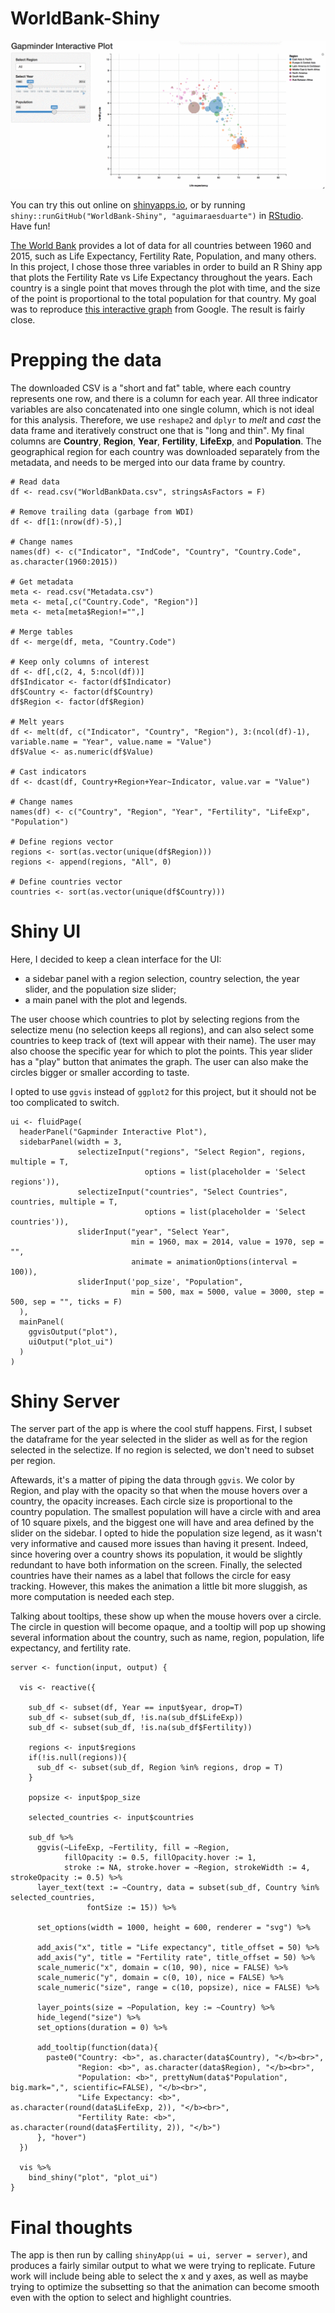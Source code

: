 # WorldBank-Shiny
![gif](static/worldbank-shiny.gif)

You can try this out online on [shinyapps.io](https://aguimaraesduarte.shinyapps.io/worldbank-visualizer/), or by running `shiny::runGitHub("WorldBank-Shiny", "aguimaraesduarte")` in [RStudio](https://www.rstudio.com/). Have fun!

[The World Bank](http://databank.worldbank.org/data/reports.aspx?source=2&series=SP.POP.1564.TO.ZS&country=) provides a lot of data for all countries between 1960 and 2015, such as Life Expectancy, Fertility Rate, Population, and many others. In this project, I chose those three variables in order to build an R Shiny app that plots the Fertility Rate vs Life Expectancy throughout the years. Each country is a single point that moves through the plot with time, and the size of the point is proportional to the total population for that country. My goal was to reproduce [this interactive graph](https://www.google.com/publicdata/explore?ds=d5bncppjof8f9_&ctype=b&strail=false&nselm=s&met_x=sp_dyn_le00_in&scale_x=lin&ind_x=false&met_y=sp_dyn_tfrt_in&scale_y=lin&ind_y=false&met_s=sp_pop_totl&scale_s=lin&ind_s=false&dimp_c=country:region&ifdim=country&iconSize=0.5&uniSize=0.035) from Google. The result is fairly close.

# Prepping the data
The downloaded CSV is a "short and fat" table, where each country represents one row, and there is a column for each year. All three indicator variables are also concatenated into one single column, which is not ideal for this analysis. Therefore, we use `reshape2` and `dplyr` to _melt_ and _cast_ the data frame and iteratively construct one that is "long and thin". My final columns are **Country**, **Region**, **Year**, **Fertility**, **LifeExp**, and **Population**. The geographical region for each country was downloaded separately from the metadata, and needs to be merged into our data frame by country.

```
# Read data
df <- read.csv("WorldBankData.csv", stringsAsFactors = F)

# Remove trailing data (garbage from WDI)
df <- df[1:(nrow(df)-5),]

# Change names
names(df) <- c("Indicator", "IndCode", "Country", "Country.Code", as.character(1960:2015))

# Get metadata
meta <- read.csv("Metadata.csv")
meta <- meta[,c("Country.Code", "Region")]
meta <- meta[meta$Region!="",]

# Merge tables
df <- merge(df, meta, "Country.Code")

# Keep only columns of interest
df <- df[,c(2, 4, 5:ncol(df))]
df$Indicator <- factor(df$Indicator)
df$Country <- factor(df$Country)
df$Region <- factor(df$Region)

# Melt years
df <- melt(df, c("Indicator", "Country", "Region"), 3:(ncol(df)-1), variable.name = "Year", value.name = "Value")
df$Value <- as.numeric(df$Value)

# Cast indicators
df <- dcast(df, Country+Region+Year~Indicator, value.var = "Value")

# Change names
names(df) <- c("Country", "Region", "Year", "Fertility", "LifeExp", "Population")

# Define regions vector
regions <- sort(as.vector(unique(df$Region)))
regions <- append(regions, "All", 0)

# Define countries vector
countries <- sort(as.vector(unique(df$Country)))
```

# Shiny UI
Here, I decided to keep a clean interface for the UI:
- a sidebar panel with a region selection, country selection, the year slider, and the population size slider;
- a main panel with the plot and legends.

The user choose which countries to plot by selecting regions from the selectize menu (no selection keeps all regions), and can also select some countries to keep track of (text will appear with their name). The user may also choose the specific year for which to plot the points. This year slider has a "play" button that animates the graph. The user can also make the circles bigger or smaller according to taste.

I opted to use `ggvis` instead of `ggplot2` for this project, but it should not be too complicated to switch.

```
ui <- fluidPage(
  headerPanel("Gapminder Interactive Plot"),
  sidebarPanel(width = 3,
               selectizeInput("regions", "Select Region", regions, multiple = T,
                              options = list(placeholder = 'Select regions')),
               selectizeInput("countries", "Select Countries", countries, multiple = T,
                              options = list(placeholder = 'Select countries')),
               sliderInput("year", "Select Year",
                           min = 1960, max = 2014, value = 1970, sep = "",
                           animate = animationOptions(interval = 100)),
               sliderInput('pop_size', "Population",
                           min = 500, max = 5000, value = 3000, step = 500, sep = "", ticks = F)
  ),
  mainPanel(
    ggvisOutput("plot"),
    uiOutput("plot_ui")
  )
)
```

# Shiny Server
The server part of the app is where the cool stuff happens. First, I subset the dataframe for the year selected in the slider as well as for the region selected in the selectize. If no region is selected, we don't need to subset per region.

Aftewards, it's a matter of piping the data through `ggvis`. We color by Region, and play with the opacity so that when the mouse hovers over a country, the opacity increases. Each circle size is proportional to the country population. The smallest population will have a circle with and area of 10 square pixels, and the biggest one will have and area defined by the slider on the sidebar. I opted to hide the population size legend, as it wasn't very informative and caused more issues than having it present. Indeed, since hovering over a country shows its population, it would be slightly redundant to have both information on the screen. Finally, the selected countries have their names as a label that follows the circle for easy tracking. However, this makes the animation a little bit more sluggish, as more computation is needed each step.

Talking about tooltips, these show up when the mouse hovers over a circle. The circle in question will become opaque, and a tooltip will pop up showing several information about the country, such as name, region, population, life expectancy, and fertility rate.

```
server <- function(input, output) {
  
  vis <- reactive({
    
    sub_df <- subset(df, Year == input$year, drop=T)
    sub_df <- subset(sub_df, !is.na(sub_df$LifeExp))
    sub_df <- subset(sub_df, !is.na(sub_df$Fertility))
    
    regions <- input$regions
    if(!is.null(regions)){
      sub_df <- subset(sub_df, Region %in% regions, drop = T)
    }
    
    popsize <- input$pop_size
    
    selected_countries <- input$countries
    
    sub_df %>%
      ggvis(~LifeExp, ~Fertility, fill = ~Region,
            fillOpacity := 0.5, fillOpacity.hover := 1,
            stroke := NA, stroke.hover = ~Region, strokeWidth := 4, strokeOpacity := 0.5) %>%
      layer_text(text := ~Country, data = subset(sub_df, Country %in% selected_countries,
                 fontSize := 15)) %>%
      
      set_options(width = 1000, height = 600, renderer = "svg") %>%
      
      add_axis("x", title = "Life expectancy", title_offset = 50) %>%
      add_axis("y", title = "Fertility rate", title_offset = 50) %>%
      scale_numeric("x", domain = c(10, 90), nice = FALSE) %>%
      scale_numeric("y", domain = c(0, 10), nice = FALSE) %>%
      scale_numeric("size", range = c(10, popsize), nice = FALSE) %>%
      
      layer_points(size = ~Population, key := ~Country) %>%
      hide_legend("size") %>%
      set_options(duration = 0) %>%
      
      add_tooltip(function(data){
        paste0("Country: <b>", as.character(data$Country), "</b><br>",
               "Region: <b>", as.character(data$Region), "</b><br>",
               "Population: <b>", prettyNum(data$"Population", big.mark=",", scientific=FALSE), "</b><br>",
               "Life Expectancy: <b>", as.character(round(data$LifeExp, 2)), "</b><br>",
               "Fertility Rate: <b>", as.character(round(data$Fertility, 2)), "</b>")
      }, "hover")
  })
  
  vis %>%
    bind_shiny("plot", "plot_ui")
}
```

# Final thoughts
The app is then run by calling `shinyApp(ui = ui, server = server)`, and produces a fairly similar output to what we were trying to replicate. Future work will include being able to select the x and y axes, as well as maybe trying to optimize the subsetting so that the animation can become smooth even with the option to select and highlight countries.
